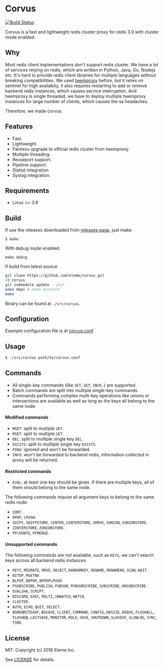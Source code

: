 Corvus
======

[![Build Status](https://travis-ci.org/eleme/corvus.svg)](https://travis-ci.org/eleme/corvus)

Corvus is a fast and lightweight redis cluster proxy for redis 3.0 with cluster mode enabled.

Why
---

Most redis client implementations don't support redis cluster. We have a lot of services relying
on redis, which are written in Python, Java, Go, Nodejs etc. It's hard to provide redis client
libraries for multiple languages without breaking compatibilities. We used [twemproxy](https://github.com/twitter/twemproxy)
before, but it relies on sentinel for high availabity, it also requires restarting to add or
remove backend redis instances, which causes service interruption. And twemproxy is single
threaded, we have to deploy multiple twemproxy instances for large number of clients, which
causes the sa headaches.

Therefore, we made corvus.

Features
--------

* Fast.
* Lightweight.
* Painless upgrade to official redis cluster from twemproxy.
* Multiple threading.
* Reuseport support.
* Pipeline support.
* Statsd integration.
* Syslog integration.


Requirements
------------

* Linux >= 3.9

Build
-----

If use the releases downloaded from
[releases page](https://github.com/eleme/corvus/releases), just make:

```
$ make
```

With debug mode enabled:

```
make debug
```

If build from latest source:
```bash
git clone https://github.com/eleme/corvus.git
cd corvus
git submodule update --init
make deps # need autoconf
make
```

Binary can be found at `./src/corvus`.

Configuration
-------------

Example configuration file is at [corvus.conf](corvus.conf).

Usage
-----

```bash
$ ./src/corvus path/to/corvus.conf
```

Commands
--------

* All single-key commands (like `SET`, `GET`, `INCR`..) are supported.
* Batch commands are split into multiple single-key commands.
* Commands performing complex multi-key operations like unions or intersections
   are available as well as long as the keys all belong to the same node.

#### Modified commands

* `MGET`: split to multiple `GET`.
* `MSET`: split to multiple `SET`.
* `DEL`: split to multiple single key `DEL`.
* `EXISTS`: split to multiple single key `EXISTS`.
* `PING`: ignored and won't be forwarded.
* `INFO`: won't be forwarded to backend redis, information collected in proxy
   will be returned.

#### Restricted commands

* `EVAL`: at least one key should be given. If there are multiple keys, all of
   them should belong to the same node.

The following commands require all argument keys to belong to the same redis node:

* `SORT`.
* `RPOP`, `LPUSH`.
* `SDIFF`, `SDIFFSTORE`, `SINTER`, `SINTERSTORE`, `SMOVE`, `SUNION`, `SUNIONSTORE`.
* `ZINTERSTORE`, `ZUNIONSTORE`.
* `PFCOUNTE`, `PFMERGE`.

#### Unsupported commands

The following commands are not available, such as `KEYS`, we can't search keys across
all backend redis instances.

* `KEYS`, `MIGRATE`, `MOVE`, `OBJECT`, `RANDOMKEY`, `RENAME`, `RENAMENX`, `SCAN`, `WAIT`.
* `BITOP`, `MSETNX`
* `BLPOP`, `BRPOP`, `BRPOPLPUSH`.
* `PSUBSCRIBE`, `PUBLISH`, `PUBSUB`, `PUNSUBSCRIBE`, `SUBSCRIBE`, `UNSUBSCRIBE`.
* `EVALSHA`, `SCRIPT`.
* `DISCARD`, `EXEC`, `MULTI`, `UNWATCH`, `WATCH`.
* `CLUSTER`.
* `AUTH`, `ECHO`, `QUIT`, `SELECT`.
* `BGREWRITEAOF`, `BGSAVE`, `CLIENT`, `COMMAND`, `CONFIG`, `DBSIZE`, `DEBUG`, `FLUSHALL`,
   `FLUSHDB`, `LASTSAVE`, `MONITOR`, `ROLE`, `SAVE`, `SHUTDOWN`, `SLAVEOF`, `SLOWLOG`, `SYNC`, `TIME`.

License
-------

MIT. Copyright (c) 2016 Eleme Inc.

See [LICENSE](LICENSE) for details.
